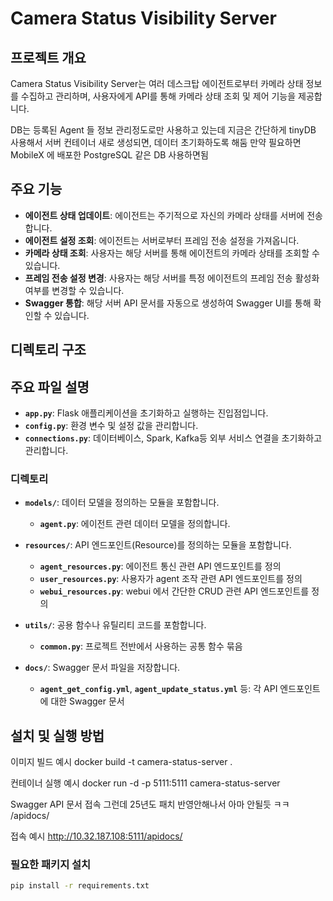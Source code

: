 # Camera Status Visibility Server

## 프로젝트 개요


Camera Status Visibility Server는 여러 데스크탑 에이전트로부터 카메라 상태 정보를 수집하고 관리하며, 사용자에게 API를 통해 카메라 상태 조회 및 제어 기능을 제공합니다.

DB는 등록된 Agent 들 정보 관리정도로만 사용하고 있는데 지금은 간단하게 tinyDB 사용해서 서버 컨테이너 새로 생성되면, 데이터 초기화하도록 해둠
만약 필요하면 MobileX 에 배포한 PostgreSQL 같은 DB 사용하면됨

## 주요 기능

- **에이전트 상태 업데이트**: 에이전트는 주기적으로 자신의 카메라 상태를 서버에 전송합니다.
- **에이전트 설정 조회**: 에이전트는 서버로부터 프레임 전송 설정을 가져옵니다.
- **카메라 상태 조회**: 사용자는 해당 서버를 통해 에이전트의 카메라 상태를 조회할 수 있습니다.
- **프레임 전송 설정 변경**: 사용자는 해당 서버를 특정 에이전트의 프레임 전송 활성화 여부를 변경할 수 있습니다.
- **Swagger 통합**: 해당 서버 API 문서를 자동으로 생성하여 Swagger UI를 통해 확인할 수 있습니다.

## 디렉토리 구조


## 주요 파일 설명

- **`app.py`**: Flask 애플리케이션을 초기화하고 실행하는 진입점입니다.
- **`config.py`**: 환경 변수 및 설정 값을 관리합니다.
- **`connections.py`**: 데이터베이스, Spark, Kafka등 외부 서비스 연결을 초기화하고 관리합니다.


### **디렉토리**

- **`models/`**: 데이터 모델을 정의하는 모듈을 포함합니다.
  - **`agent.py`**: 에이전트 관련 데이터 모델을 정의합니다.

- **`resources/`**: API 엔드포인트(Resource)를 정의하는 모듈을 포함합니다.
  - **`agent_resources.py`**: 에이전트 통신 관련 API 엔드포인트를 정의
  - **`user_resources.py`**: 사용자가 agent 조작 관련 API 엔드포인트를 정의
  - **`webui_resources.py`**: webui 에서 간단한 CRUD 관련 API 엔드포인트를 정의
- **`utils/`**: 공용 함수나 유틸리티 코드를 포함합니다.
  - **`common.py`**: 프로젝트 전반에서 사용하는 공통 함수 묶음

- **`docs/`**: Swagger 문서 파일을 저장합니다.
  - **`agent_get_config.yml`**, **`agent_update_status.yml`** 등: 각 API 엔드포인트에 대한 Swagger 문서

## 설치 및 실행 방법

이미지 빌드 예시
docker build -t camera-status-server .

컨테이너 실행 예시
docker run -d -p 5111:5111 camera-status-server

Swagger API 문서 접속 그런데 25년도 패치 반영안해나서 아마 안될듯 ㅋㅋ
/apidocs/

접속 예시
http://10.32.187.108:5111/apidocs/

### **필요한 패키지 설치**

```bash
pip install -r requirements.txt
